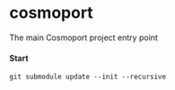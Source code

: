 # cosmoport
The main Cosmoport project entry point



#### Start

```
git submodule update --init --recursive
```
